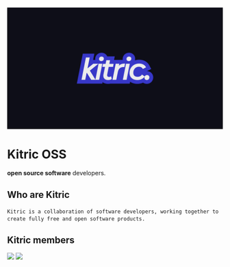 ![Header](https://github.com/kitric/.github/blob/main/profile/kitric_header.png?raw=true)

# Kitric OSS
**open source software** developers.

## Who are Kitric
`Kitric is a collaboration of software developers, working together to create fully free and open software products.`

## Kitric members
<div>
<a href="https://github.com/crxssed7"><img src="https://github.com/crxssed7.png" width=100 height=auto /></a>
<a href="https://github.com/nordic16"><img src="https://github.com/nordic16.png" width=100 height=auto /></a>
</div>
